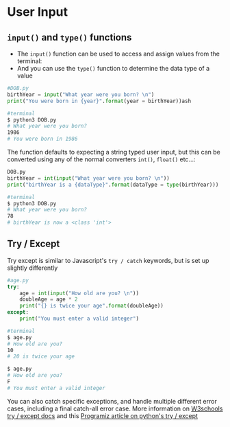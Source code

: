 # User Input

## `input()` and `type()` functions
- The `input()` function can be used to access and assign values from the terminal:
- And you can use the `type()` function to determine the data type of a value

```python
#DOB.py
birthYear = input("What year were you born? \n")
print("You were born in {year}".format(year = birthYear))ash
```

```bash
#terminal
$ python3 DOB.py
# What year were you born?
1986
# You were born in 1986
```

The function defaults to expecting a string typed user input, but this can be converted using any of the normal converters `int()`, `float()` etc...:

```python
DOB.py
birthYear = int(input("What year were you born? \n"))
print("birthYear is a {dataType}".format(dataType = type(birthYear)))
```

```bash
#terminal
$ python3 DOB.py
# What year were you born?
78
# birthYear is now a <class 'int'>
```

## Try / Except
Try except is similar to Javascript's `try / catch` keywords, but is set up slightly differently

```python
#age.py
try:
    age = int(input("How old are you? \n"))
    doubleAge = age * 2
    print("{} is twice your age".format(doubleAge))
except:
    print("You must enter a valid integer")
```

```bash
#terminal
$ age.py
# How old are you?
10
# 20 is twice your age

$ age.py
# How old are you?
F
# You must enter a valid integer
```

You can also catch specific exceptions, and handle multiple different error cases, including a final catch-all error case. More information on [W3schools try / except docs](https://www.w3schools.com/python/python_try_except.asp) and this [Programiz article on python's try / except](https://www.programiz.com/python-programming/exception-handling)
